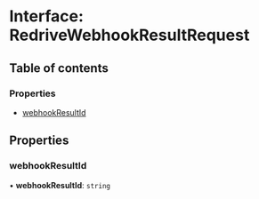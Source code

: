 # Interface: RedriveWebhookResultRequest

## Table of contents

### Properties

- [webhookResultId](RedriveWebhookResultRequest.md#webhookresultid)

## Properties

### webhookResultId

• **webhookResultId**: `string`
